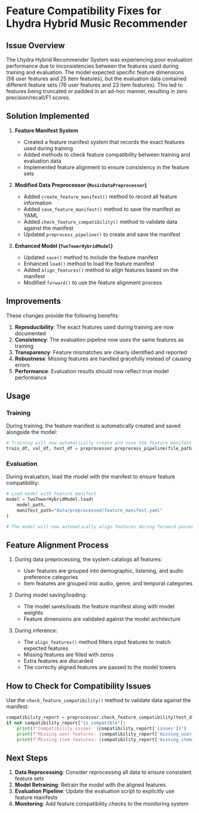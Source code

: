 # Feature Compatibility Fixes for Lhydra Hybrid Music Recommender

## Issue Overview

The Lhydra Hybrid Recommender System was experiencing poor evaluation performance due to inconsistencies between the features used during training and evaluation. The model expected specific feature dimensions (56 user features and 25 item features), but the evaluation data contained different feature sets (76 user features and 23 item features). This led to features being truncated or padded in an ad-hoc manner, resulting in zero precision/recall/F1 scores.

## Solution Implemented

1. **Feature Manifest System**

   - Created a feature manifest system that records the exact features used during training
   - Added methods to check feature compatibility between training and evaluation data
   - Implemented feature alignment to ensure consistency in the feature sets

2. **Modified Data Preprocessor (`MusicDataPreprocessor`)**

   - Added `create_feature_manifest()` method to record all feature information
   - Added `save_feature_manifest()` method to save the manifest as YAML
   - Added `check_feature_compatibility()` method to validate data against the manifest
   - Updated `preprocess_pipeline()` to create and save the manifest

3. **Enhanced Model (`TwoTowerHybridModel`)**
   - Updated `save()` method to include the feature manifest
   - Enhanced `load()` method to load the feature manifest
   - Added `align_features()` method to align features based on the manifest
   - Modified `forward()` to use the feature alignment process

## Improvements

These changes provide the following benefits:

1. **Reproducibility**: The exact features used during training are now documented
2. **Consistency**: The evaluation pipeline now uses the same features as training
3. **Transparency**: Feature mismatches are clearly identified and reported
4. **Robustness**: Missing features are handled gracefully instead of causing errors
5. **Performance**: Evaluation results should now reflect true model performance

## Usage

### Training

During training, the feature manifest is automatically created and saved alongside the model:

```python
# Training will now automatically create and save the feature manifest
train_df, val_df, test_df = preprocessor.preprocess_pipeline(file_path, save_dir="data/preprocessed")
```

### Evaluation

During evaluation, load the model with the manifest to ensure feature compatibility:

```python
# Load model with feature manifest
model = TwoTowerHybridModel.load(
    model_path,
    manifest_path="data/preprocessed/feature_manifest.yaml"
)

# The model will now automatically align features during forward passes
```

## Feature Alignment Process

1. During data preprocessing, the system catalogs all features:

   - User features are grouped into demographic, listening, and audio preference categories
   - Item features are grouped into audio, genre, and temporal categories

2. During model saving/loading:

   - The model saves/loads the feature manifest along with model weights
   - Feature dimensions are validated against the model architecture

3. During inference:
   - The `align_features()` method filters input features to match expected features
   - Missing features are filled with zeros
   - Extra features are discarded
   - The correctly aligned features are passed to the model towers

## How to Check for Compatibility Issues

Use the `check_feature_compatibility()` method to validate data against the manifest:

```python
compatibility_report = preprocessor.check_feature_compatibility(test_df, manifest)
if not compatibility_report["is_compatible"]:
    print(f"Compatibility issues: {compatibility_report['issues']}")
    print(f"Missing user features: {compatibility_report['missing_user_features']}")
    print(f"Missing item features: {compatibility_report['missing_item_features']}")
```

## Next Steps

1. **Data Reprocessing**: Consider reprocessing all data to ensure consistent feature sets
2. **Model Retraining**: Retrain the model with the aligned features
3. **Evaluation Pipeline**: Update the evaluation script to explicitly use feature manifests
4. **Monitoring**: Add feature compatibility checks to the monitoring system
